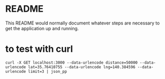 # README

This README would normally document whatever steps are necessary to get the
application up and running.

# to test with curl
`curl -X GET localhost:3000 --data-urlencode distance=50000 --data-urlencode lat=35.76410755 --data-urlencode lng=140.384596 --data-urlencode limit=3 | json_pp`
